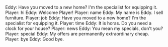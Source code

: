 Eddy: Have you moved to a new home? I'm the specialist for equipping it.
Player: hi
Eddy: Welcome Player!
Player: name
Eddy: My name is Eddy. I sell furniture.
Player: job
Eddy: Have you moved to a new home? I'm the specialist for equipping it.
Player: time
Eddy: It is horas. Do you need a clock for your house?
Player: news
Eddy: You mean my specials, don't you?
Player: special
Eddy: My offers are permanently extraordinary cheap.
Player: bye
Eddy: Good bye.